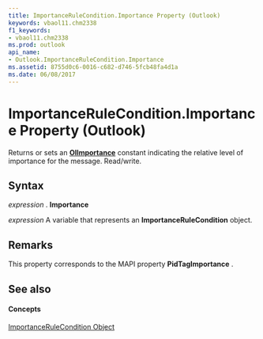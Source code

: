```yaml
---
title: ImportanceRuleCondition.Importance Property (Outlook)
keywords: vbaol11.chm2338
f1_keywords:
- vbaol11.chm2338
ms.prod: outlook
api_name:
- Outlook.ImportanceRuleCondition.Importance
ms.assetid: 8755d0c6-0016-c682-d746-5fcb48fa4d1a
ms.date: 06/08/2017
---
```



# ImportanceRuleCondition.Importance Property (Outlook)

Returns or sets an **[OlImportance](olimportance-enumeration-outlook.md)** constant indicating the relative level of importance for the message. Read/write.


## Syntax

 _expression_ . **Importance**

 _expression_ A variable that represents an **ImportanceRuleCondition** object.


## Remarks

This property corresponds to the MAPI property **PidTagImportance** .


## See also


#### Concepts


[ImportanceRuleCondition Object](importancerulecondition-object-outlook.md)

